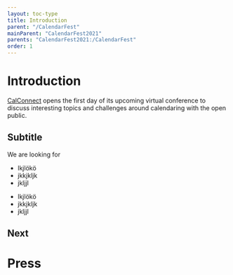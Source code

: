 ```yaml
---
layout: toc-type
title: Introduction
parent: "/CalendarFest"
mainParent: "CalendarFest2021"
parents: "CalendarFest2021:/CalendarFest"
order: 1
---
```


# Introduction

[CalConnect](https://www.calconnect.org) opens the first day of its upcoming virtual conference to discuss interesting topics and challenges around calendaring with the open public.

## Subtitle

We are looking for
*  lkjlökö
*  jkkjkljk
*  jkljjl

-  lkjlökö
-  jkkjkljk
-  jkljjl


## Next


# Press


